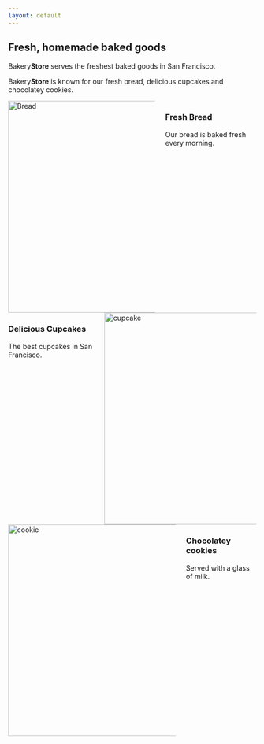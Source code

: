 ```yaml
---
layout: default
---
```

<section class="hero">
  <div class="small-container">
    <h2>Fresh, homemade baked goods</h2>
    <p class="sub-text">Bakery<strong>Store</strong> serves the freshest baked goods in San Francisco.</p>
  </div>
</section>
<div class="container">
  <p class="post-hero center-text spacing">Bakery<strong>Store</strong> is known for our fresh bread, delicious cupcakes and chocolatey cookies.</p>
</div>
<div class="container">
  <div class="columns spacing">
    <div class="column half">
      <img src="/images/bread.jpg" width="430" alt="Bread">
    </div>
    <div class="column half">
      <h3>Fresh Bread</h3>
      <p>Our bread is baked fresh every morning.</p>
    </div>
  </div>
  <div class="columns spacing">
    <div class="column half">
      <h3>Delicious Cupcakes</h3>
      <p>The best cupcakes in San Francisco.</p>
    </div>
    <div class="column half">
      <img src="/images/cupcake.jpg" width="430" alt="cupcake">
    </div>
  </div>
  <div class="columns spacing">
    <div class="column half">
      <img src="/images/cookie.jpg" width="430" alt="cookie">
    </div>
    <div class="column half">
      <h3>Chocolatey cookies</h3>
      <p>Served with a glass of milk.</p>
    </div>
  </div>
</div>
